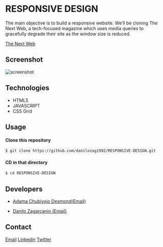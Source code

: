 # RESPONSIVE DESIGN

The main objective is to build a responsive website. We’ll be cloning The Next Web, a tech-focused magazine which uses media queries to gracefully degrade their site as the window size is reduced.

[The Next Web ](https://thenextweb.com)

## Screenshot

![screenshot](https://raw.githubusercontent.com/kobiyoyo/Responsive-Design-/master/images/screenshot.png) 

## Technologies
 * HTML5
 * JAVASCRIPT
 * CSS Grid
 
 ## Usage 

#### Clone this repository
```sh
$ git clone https://github.com/danilozag1992/RESPONSIVE-DESIGN.git
```
#### CD in that directory
```sh
$ cd RESPONSIVE-DESIGN
```

## Developers

* [Adama Chubiyojo Desmond](https://github.com/kobiyoyo)[(Email)](mailto:Adamachubi@gmail.com)

* [Danilo Zagarcanin ](https://github.com/danilozag1992)[(Email)](mailto:danilozagarcanin@gmail.com)

## Contact
[Email](mailto:danilozagarcanin@gmail.com)
[Linkedin](https://www.linkedin.com/in/danilo-zagarcanin-88169b185/)
[Twitter](https://twitter.com/danilo96061514)
